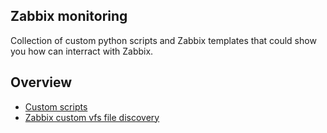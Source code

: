 ## Zabbix monitoring 

Collection of custom python scripts and Zabbix templates that could show you how can interract with Zabbix.

## Overview

* [Custom scripts](scripts/)
* [Zabbix custom vfs file discovery](vfs-file-discovery/)
